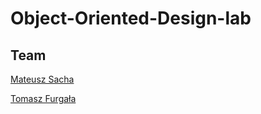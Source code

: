 # Object-Oriented-Design-lab

## Team

[Mateusz Sacha](https://github.com/Monnkes)

[Tomasz Furgała](https://github.com/TommyFurgi)